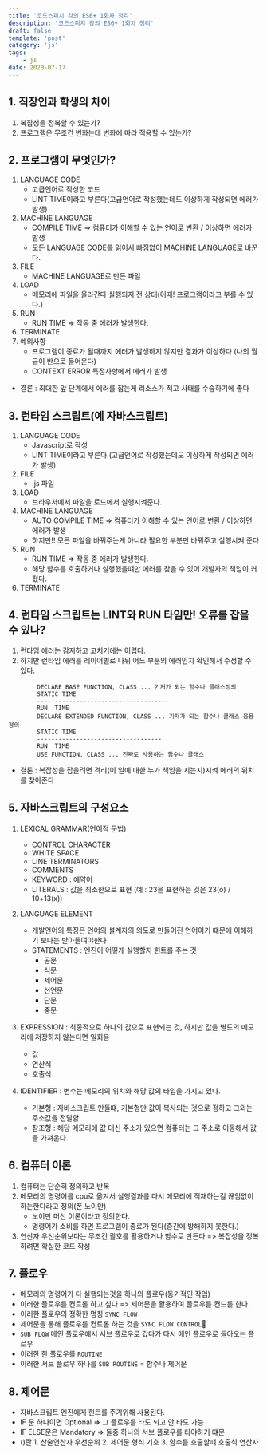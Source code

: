 ```yaml
---
title: '코드스피치 강의 ES6+ 1회차 정리'
description: '코드스피치 강의 ES6+ 1회차 정리'
draft: false
template: 'post'
category: 'js'
tags:
    - js
date: 2020-07-17
---
```


## 1. 직장인과 학생의 차이

1. 복잡성을 정복할 수 있는가?
2. 프로그램은 무조건 변화는데 변화에 따라 적용할 수 있는가?

## 2. 프로그램이 무엇인가?

1. LANGUAGE CODE
    - 고급언어로 작성한 코드
    - LINT TIME이라고 부른다(고급언어로 작성했는데도 이상하게 작성되면 에러가 발생)
2. MACHINE LANGUAGE
    - COMPILE TIME => 컴퓨터가 이해할 수 있는 언어로 변환 / 이상하면 에러가 발생
    - 모든 LANGUAGE CODE를 읽어서 빠짐없이 MACHINE LANGUAGE로 바꾼다.
3. FILE
    - MACHINE LANGUAGE로 만든 파일
4. LOAD
    - 메모리에 파일을 올라간다 실행되지 전 상태(이때! 프로그램이라고 부를 수 있다.)
5. RUN
    - RUN TIME => 작동 중 에러가 발생한다.
6. TERMINATE
7. 예외사항
    - 프로그램이 종료가 될때까지 에러가 발생하지 않지만 결과가 이상하다 (나의 월급이 반으로 들어온다)
    - CONTEXT ERROR 특정사항에서 에러가 발생

-   결론 : 최대한 앞 단계에서 에러를 잡는게 리소스가 적고 사태를 수습하기에 좋다

## 3. 런타임 스크립트(예 자바스크립트)

1. LANGUAGE CODE
    - Javascript로 작성
    - LINT TIME이라고 부른다.(고급언어로 작성했는데도 이상하게 작성되면 에러가 발생)
2. FILE
    - .js 파일
3. LOAD
    - 브라우저에서 파일을 로드에서 실행시켜준다.
4. MACHINE LANGUAGE
    - AUTO COMPILE TIME => 컴퓨터가 이해할 수 있는 언어로 변환 / 이상하면 에러가 발생
    - 하지만!! 모든 파일을 바꿔주는게 아니라 필요한 부분만 바꿔주고 실행시켜 준다
5. RUN
    - RUN TIME => 작동 중 에러가 발생한다.
    - 해당 함수를 호출하거나 실행했을떄만 에러를 찾을 수 있어 개발자의 책임이 커졌다.
6. TERMINATE

## 4. 런타임 스크립트는 LINT와 RUN 타임만! 오류를 잡을 수 있나?

1. 런타임 에러는 감지하고 고치기에는 어렵다.
2. 하지만 런타임 에러를 레이어별로 나눠 어느 부분의 에러인지 확인해서 수정할 수 있다.

```
		DECLARE BASE FUNCTION, CLASS ... 기저가 되는 함수나 클래스정의
		STATIC TIME
		-------------------------------------
		RUN  TIME
		DECLARE EXTENDED FUNCTION, CLASS ... 기저가 되는 함수나 클래스 응용 정의
		STATIC TIME
		-----------------------------------
		RUN  TIME
		USE FUNCTION, CLASS ... 진짜로 사용하는 함수나 클래스
```

-   결론 : 복잡성을 잡을려면 격리(이 일에 대한 누가 책임을 지는지)시켜 에러의 위치를 찾아준다

## 5. 자바스크립트의 구성요소

1. LEXICAL GRAMMAR(언어적 문법)

    - CONTROL CHARACTER
    - WHITE SPACE
    - LINE TERMINATORS
    - COMMENTS
    - KEYWORD : 예약어
    - LITERALS : 값을 최소한으로 표현 (예 : 23을 표현하는 것은 23(o) / 10+13(x))

2. LANGUAGE ELEMENT
    - 개발언어의 특징은 언어의 설계자의 의도로 만들어진 언어이기 떄문에 이해하기 보다는 받아들여야한다
    - STATEMENTS : 엔진이 어떻게 실행할지 힌트를 주는 것
        - 공문
        - 식문
        - 제어문
        - 선언문
        - 단문
        - 중문
3. EXPRESSION : 최종적으로 하나의 값으로 표현되는 것, 하지만 값을 별도의 메모리에 저장하지 않는다면 일회용
    - 값
    - 연산식
    - 호출식
4. IDENTIFIER : 변수는 메모리의 위치와 해당 값의 타입을 가지고 있다.
    - 기본형 : 자바스크립트 만들떄, 기본형만 값이 복사되는 것으로 정하고 그외는 주소값을 전달함
    - 참조형 : 해당 메모리에 값 대신 주소가 있으면 컴퓨터는 그 주소로 이동해서 값을 가져온다.

## 6. 컴퓨터 이론

1.  컴퓨터는 단순히 정의하고 반복
2.  메모리의 명령어를 cpu로 옮겨서 실행결과를 다시 메모리에 적재하는걸 끊임없이 하는한다라고 정의(폰 노이만)
    -   노이만 머신 이론이라고 정의한다.
    -   명령어가 소비를 하면 프로그램이 종료가 된다(중간에 방해하지 못한다.)
3.  연산자 우선순위보다는 무조건 괄호를 활용하거나 함수로 만든다 => 복잡성을 정복하려면 확실한 코드 작성

## 7. 플로우

-   메모리의 명령어가 다 실행되는것을 하나의 플로우(동기적인 작업)
-   이러한 플로우를 컨트롤 하고 싶다 => 제어문을 활용하여 플로우를 컨드롤 한다.
-   이러한 플로우의 정확한 명칭 `SYNC FLOW`
-   제어문을 통해 플로우를 컨트롤 하는 것을 `SYNC FLOW CONTROL`
-   `SUB FLOW` 메인 플로우에서 서브 플로우로 갔다가 다시 메인 플로우로 돌아오는 플로우
-   이러한 한 플로우를 `ROUTINE`
-   이러한 서브 플로우 하나를 `SUB ROUTINE` = 함수나 제어문

## 8. 제어문

-   자바스크립트 엔진에게 힌트를 주기위해 사용된다.
-   IF 문 하나이면 Optional => 그 플로우를 타도 되고 안 타도 가능
-   IF ELSE문은 Mandatory => 둘중 하나의 서브 플로우를 타야하기 떄문
-   ()란 1. 산술연산자 우선순위 2. 제어문 형식 기호 3. 함수를 호출할떄 호출식 연산자
